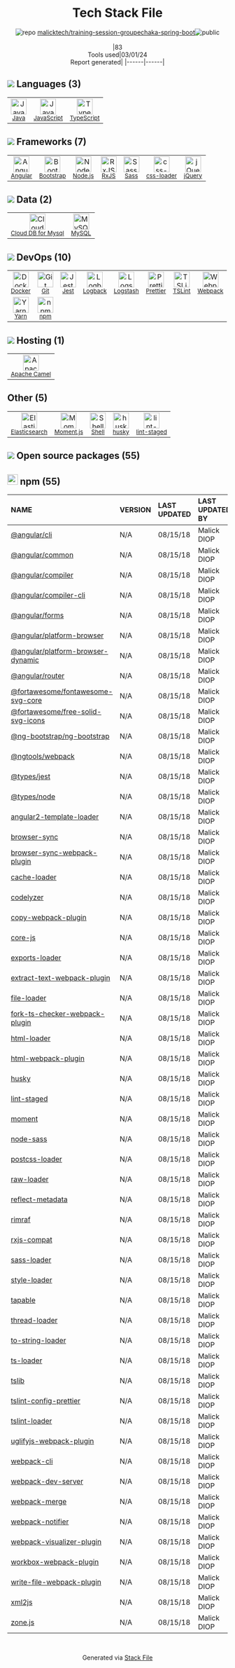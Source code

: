 <!--
&lt;--- Readme.md Snippet without images Start ---&gt;
## Tech Stack
malicktech/training-session-groupechaka-spring-boot is built on the following main stack:

- [Java](https://www.java.com) – Languages
- [JavaScript](https://developer.mozilla.org/en-US/docs/Web/JavaScript) – Languages
- [TypeScript](http://www.typescriptlang.org) – Languages
- [Angular](https://angular.io) – Javascript MVC Frameworks
- [Bootstrap](http://getbootstrap.com/) – Front-End Frameworks
- [Node.js](http://nodejs.org/) – Frameworks (Full Stack)
- [RxJS](http://reactivex.io/rxjs/) – Concurrency Frameworks
- [Sass](http://sass-lang.com/) – CSS Pre-processors / Extensions
- [css-loader](https://github.com/webpack-contrib/css-loader) – CSS Pre-processors / Extensions
- [jQuery](http://jquery.com/) – Javascript UI Libraries
- [Cloud DB for Mysql](https://www.ncloud.com/product/database/cloudDbMysql) – SQL Database as a Service
- [MySQL](http://www.mysql.com) – Databases
- [Docker](https://www.docker.com/) – Virtual Machine Platforms & Containers
- [Jest](http://facebook.github.io/jest/) – Javascript Testing Framework
- [Logback](https://logback.qos.ch/) – Log Management
- [Logstash](http://logstash.net/) – Log Management
- [Prettier](https://prettier.io/) – Code Review
- [TSLint](https://github.com/palantir/tslint) – Code Review
- [Webpack](http://webpack.js.org) – JS Build Tools / JS Task Runners
- [Yarn](https://yarnpkg.com/) – Front End Package Manager
- [Apache Camel](https://camel.apache.org/) – Platform as a Service
- [Elasticsearch](https://www.elastic.co/products/elasticsearch) – Search as a Service
- [Moment.js](http://momentjs.com/) – Javascript Utilities & Libraries
- [Shell](https://en.wikipedia.org/wiki/Shell_script) – Shells

Full tech stack [here](/techstack.md)

&lt;--- Readme.md Snippet without images End ---&gt;

&lt;--- Readme.md Snippet with images Start ---&gt;
## Tech Stack
malicktech/training-session-groupechaka-spring-boot is built on the following main stack:

- <img width='25' height='25' src='https://img.stackshare.io/service/995/K85ZWV2F.png' alt='Java'/> [Java](https://www.java.com) – Languages
- <img width='25' height='25' src='https://img.stackshare.io/service/1209/javascript.jpeg' alt='JavaScript'/> [JavaScript](https://developer.mozilla.org/en-US/docs/Web/JavaScript) – Languages
- <img width='25' height='25' src='https://img.stackshare.io/service/1612/bynNY5dJ.jpg' alt='TypeScript'/> [TypeScript](http://www.typescriptlang.org) – Languages
- <img width='25' height='25' src='https://img.stackshare.io/service/3745/cb8U-gL6_400x400.jpg' alt='Angular'/> [Angular](https://angular.io) – Javascript MVC Frameworks
- <img width='25' height='25' src='https://img.stackshare.io/service/1101/C9QJ7V3X.png' alt='Bootstrap'/> [Bootstrap](http://getbootstrap.com/) – Front-End Frameworks
- <img width='25' height='25' src='https://img.stackshare.io/service/1011/n1JRsFeB_400x400.png' alt='Node.js'/> [Node.js](http://nodejs.org/) – Frameworks (Full Stack)
- <img width='25' height='25' src='https://img.stackshare.io/service/1796/984368.png' alt='RxJS'/> [RxJS](http://reactivex.io/rxjs/) – Concurrency Frameworks
- <img width='25' height='25' src='https://img.stackshare.io/service/1171/jCR2zNJV.png' alt='Sass'/> [Sass](http://sass-lang.com/) – CSS Pre-processors / Extensions
- <img width='25' height='25' src='https://img.stackshare.io/service/8074/default_d2b16fd6997fb2e164de645a34f9b8d5a880d999.png' alt='css-loader'/> [css-loader](https://github.com/webpack-contrib/css-loader) – CSS Pre-processors / Extensions
- <img width='25' height='25' src='https://img.stackshare.io/service/1021/lxEKmMnB_400x400.jpg' alt='jQuery'/> [jQuery](http://jquery.com/) – Javascript UI Libraries
- <img width='25' height='25' src='https://img.stackshare.io/service/21275/default_078eb0ae2b56280a937ed073a3ba4332291f9ba8.png' alt='Cloud DB for Mysql'/> [Cloud DB for Mysql](https://www.ncloud.com/product/database/cloudDbMysql) – SQL Database as a Service
- <img width='25' height='25' src='https://img.stackshare.io/service/1025/logo-mysql-170x170.png' alt='MySQL'/> [MySQL](http://www.mysql.com) – Databases
- <img width='25' height='25' src='https://img.stackshare.io/service/586/n4u37v9t_400x400.png' alt='Docker'/> [Docker](https://www.docker.com/) – Virtual Machine Platforms & Containers
- <img width='25' height='25' src='https://img.stackshare.io/service/830/jest.png' alt='Jest'/> [Jest](http://facebook.github.io/jest/) – Javascript Testing Framework
- <img width='25' height='25' src='https://img.stackshare.io/service/2923/05518ecaa42841e834421e9d6987b04f_400x400.png' alt='Logback'/> [Logback](https://logback.qos.ch/) – Log Management
- <img width='25' height='25' src='https://img.stackshare.io/service/1683/preview.png' alt='Logstash'/> [Logstash](http://logstash.net/) – Log Management
- <img width='25' height='25' src='https://img.stackshare.io/service/7035/default_66f265943abed56bcdbfca1c866a4261b1fbb063.jpg' alt='Prettier'/> [Prettier](https://prettier.io/) – Code Review
- <img width='25' height='25' src='https://img.stackshare.io/service/5561/303157.png' alt='TSLint'/> [TSLint](https://github.com/palantir/tslint) – Code Review
- <img width='25' height='25' src='https://img.stackshare.io/service/1682/IMG_4636.PNG' alt='Webpack'/> [Webpack](http://webpack.js.org) – JS Build Tools / JS Task Runners
- <img width='25' height='25' src='https://img.stackshare.io/service/5848/44mC-kJ3.jpg' alt='Yarn'/> [Yarn](https://yarnpkg.com/) – Front End Package Manager
- <img width='25' height='25' src='https://img.stackshare.io/service/3276/xWt1RFo6_400x400.jpg' alt='Apache Camel'/> [Apache Camel](https://camel.apache.org/) – Platform as a Service
- <img width='25' height='25' src='https://img.stackshare.io/service/841/Image_2019-05-20_at_4.58.04_PM.png' alt='Elasticsearch'/> [Elasticsearch](https://www.elastic.co/products/elasticsearch) – Search as a Service
- <img width='25' height='25' src='https://img.stackshare.io/service/3643/Xrtdc94q_400x400.png' alt='Moment.js'/> [Moment.js](http://momentjs.com/) – Javascript Utilities & Libraries
- <img width='25' height='25' src='https://img.stackshare.io/service/4631/default_c2062d40130562bdc836c13dbca02d318205a962.png' alt='Shell'/> [Shell](https://en.wikipedia.org/wiki/Shell_script) – Shells

Full tech stack [here](/techstack.md)

&lt;--- Readme.md Snippet with images End ---&gt;
-->
<div align="center">

# Tech Stack File
![](https://img.stackshare.io/repo.svg "repo") [malicktech/training-session-groupechaka-spring-boot](https://github.com/malicktech/training-session-groupechaka-spring-boot)![](https://img.stackshare.io/public_badge.svg "public")
<br/><br/>
|83<br/>Tools used|03/01/24 <br/>Report generated|
|------|------|
</div>

## <img src='https://img.stackshare.io/languages.svg'/> Languages (3)
<table><tr>
  <td align='center'>
  <img width='36' height='36' src='https://img.stackshare.io/service/995/K85ZWV2F.png' alt='Java'>
  <br>
  <sub><a href="https://www.java.com">Java</a></sub>
  <br>
  <sub></sub>
</td>

<td align='center'>
  <img width='36' height='36' src='https://img.stackshare.io/service/1209/javascript.jpeg' alt='JavaScript'>
  <br>
  <sub><a href="https://developer.mozilla.org/en-US/docs/Web/JavaScript">JavaScript</a></sub>
  <br>
  <sub></sub>
</td>

<td align='center'>
  <img width='36' height='36' src='https://img.stackshare.io/service/1612/bynNY5dJ.jpg' alt='TypeScript'>
  <br>
  <sub><a href="http://www.typescriptlang.org">TypeScript</a></sub>
  <br>
  <sub></sub>
</td>

</tr>
</table>

## <img src='https://img.stackshare.io/frameworks.svg'/> Frameworks (7)
<table><tr>
  <td align='center'>
  <img width='36' height='36' src='https://img.stackshare.io/service/3745/cb8U-gL6_400x400.jpg' alt='Angular'>
  <br>
  <sub><a href="https://angular.io">Angular</a></sub>
  <br>
  <sub></sub>
</td>

<td align='center'>
  <img width='36' height='36' src='https://img.stackshare.io/service/1101/C9QJ7V3X.png' alt='Bootstrap'>
  <br>
  <sub><a href="http://getbootstrap.com/">Bootstrap</a></sub>
  <br>
  <sub></sub>
</td>

<td align='center'>
  <img width='36' height='36' src='https://img.stackshare.io/service/1011/n1JRsFeB_400x400.png' alt='Node.js'>
  <br>
  <sub><a href="http://nodejs.org/">Node.js</a></sub>
  <br>
  <sub></sub>
</td>

<td align='center'>
  <img width='36' height='36' src='https://img.stackshare.io/service/1796/984368.png' alt='RxJS'>
  <br>
  <sub><a href="http://reactivex.io/rxjs/">RxJS</a></sub>
  <br>
  <sub></sub>
</td>

<td align='center'>
  <img width='36' height='36' src='https://img.stackshare.io/service/1171/jCR2zNJV.png' alt='Sass'>
  <br>
  <sub><a href="http://sass-lang.com/">Sass</a></sub>
  <br>
  <sub></sub>
</td>

<td align='center'>
  <img width='36' height='36' src='https://img.stackshare.io/service/8074/default_d2b16fd6997fb2e164de645a34f9b8d5a880d999.png' alt='css-loader'>
  <br>
  <sub><a href="https://github.com/webpack-contrib/css-loader">css-loader</a></sub>
  <br>
  <sub></sub>
</td>

<td align='center'>
  <img width='36' height='36' src='https://img.stackshare.io/service/1021/lxEKmMnB_400x400.jpg' alt='jQuery'>
  <br>
  <sub><a href="http://jquery.com/">jQuery</a></sub>
  <br>
  <sub></sub>
</td>

</tr>
</table>

## <img src='https://img.stackshare.io/databases.svg'/> Data (2)
<table><tr>
  <td align='center'>
  <img width='36' height='36' src='https://img.stackshare.io/service/21275/default_078eb0ae2b56280a937ed073a3ba4332291f9ba8.png' alt='Cloud DB for Mysql'>
  <br>
  <sub><a href="https://www.ncloud.com/product/database/cloudDbMysql">Cloud DB for Mysql</a></sub>
  <br>
  <sub></sub>
</td>

<td align='center'>
  <img width='36' height='36' src='https://img.stackshare.io/service/1025/logo-mysql-170x170.png' alt='MySQL'>
  <br>
  <sub><a href="http://www.mysql.com">MySQL</a></sub>
  <br>
  <sub></sub>
</td>

</tr>
</table>

## <img src='https://img.stackshare.io/devops.svg'/> DevOps (10)
<table><tr>
  <td align='center'>
  <img width='36' height='36' src='https://img.stackshare.io/service/586/n4u37v9t_400x400.png' alt='Docker'>
  <br>
  <sub><a href="https://www.docker.com/">Docker</a></sub>
  <br>
  <sub></sub>
</td>

<td align='center'>
  <img width='36' height='36' src='https://img.stackshare.io/service/1046/git.png' alt='Git'>
  <br>
  <sub><a href="http://git-scm.com/">Git</a></sub>
  <br>
  <sub></sub>
</td>

<td align='center'>
  <img width='36' height='36' src='https://img.stackshare.io/service/830/jest.png' alt='Jest'>
  <br>
  <sub><a href="http://facebook.github.io/jest/">Jest</a></sub>
  <br>
  <sub></sub>
</td>

<td align='center'>
  <img width='36' height='36' src='https://img.stackshare.io/service/2923/05518ecaa42841e834421e9d6987b04f_400x400.png' alt='Logback'>
  <br>
  <sub><a href="https://logback.qos.ch/">Logback</a></sub>
  <br>
  <sub></sub>
</td>

<td align='center'>
  <img width='36' height='36' src='https://img.stackshare.io/service/1683/preview.png' alt='Logstash'>
  <br>
  <sub><a href="http://logstash.net/">Logstash</a></sub>
  <br>
  <sub></sub>
</td>

<td align='center'>
  <img width='36' height='36' src='https://img.stackshare.io/service/7035/default_66f265943abed56bcdbfca1c866a4261b1fbb063.jpg' alt='Prettier'>
  <br>
  <sub><a href="https://prettier.io/">Prettier</a></sub>
  <br>
  <sub></sub>
</td>

<td align='center'>
  <img width='36' height='36' src='https://img.stackshare.io/service/5561/303157.png' alt='TSLint'>
  <br>
  <sub><a href="https://github.com/palantir/tslint">TSLint</a></sub>
  <br>
  <sub></sub>
</td>

<td align='center'>
  <img width='36' height='36' src='https://img.stackshare.io/service/1682/IMG_4636.PNG' alt='Webpack'>
  <br>
  <sub><a href="http://webpack.js.org">Webpack</a></sub>
  <br>
  <sub></sub>
</td>

</tr>
<tr>
  <td align='center'>
  <img width='36' height='36' src='https://img.stackshare.io/service/5848/44mC-kJ3.jpg' alt='Yarn'>
  <br>
  <sub><a href="https://yarnpkg.com/">Yarn</a></sub>
  <br>
  <sub></sub>
</td>

<td align='center'>
  <img width='36' height='36' src='https://img.stackshare.io/service/1120/lejvzrnlpb308aftn31u.png' alt='npm'>
  <br>
  <sub><a href="https://www.npmjs.com/">npm</a></sub>
  <br>
  <sub></sub>
</td>

</tr>
</table>

## <img src='https://img.stackshare.io/hosting.svg'/> Hosting (1)
<table><tr>
  <td align='center'>
  <img width='36' height='36' src='https://img.stackshare.io/service/3276/xWt1RFo6_400x400.jpg' alt='Apache Camel'>
  <br>
  <sub><a href="https://camel.apache.org/">Apache Camel</a></sub>
  <br>
  <sub></sub>
</td>

</tr>
</table>

## Other (5)
<table><tr>
  <td align='center'>
  <img width='36' height='36' src='https://img.stackshare.io/service/841/Image_2019-05-20_at_4.58.04_PM.png' alt='Elasticsearch'>
  <br>
  <sub><a href="https://www.elastic.co/products/elasticsearch">Elasticsearch</a></sub>
  <br>
  <sub></sub>
</td>

<td align='center'>
  <img width='36' height='36' src='https://img.stackshare.io/service/3643/Xrtdc94q_400x400.png' alt='Moment.js'>
  <br>
  <sub><a href="http://momentjs.com/">Moment.js</a></sub>
  <br>
  <sub></sub>
</td>

<td align='center'>
  <img width='36' height='36' src='https://img.stackshare.io/service/4631/default_c2062d40130562bdc836c13dbca02d318205a962.png' alt='Shell'>
  <br>
  <sub><a href="https://en.wikipedia.org/wiki/Shell_script">Shell</a></sub>
  <br>
  <sub></sub>
</td>

<td align='center'>
  <img width='36' height='36' src='https://img.stackshare.io/service/9527/5502029.jpeg' alt='husky'>
  <br>
  <sub><a href="https://github.com/typicode/husky">husky</a></sub>
  <br>
  <sub></sub>
</td>

<td align='center'>
  <img width='36' height='36' src='https://img.stackshare.io/service/10577/11071.jpeg' alt='lint-staged'>
  <br>
  <sub><a href="https://github.com/okonet/lint-staged">lint-staged</a></sub>
  <br>
  <sub></sub>
</td>

</tr>
</table>


## <img src='https://img.stackshare.io/group.svg' /> Open source packages (55)</h2>

## <img width='24' height='24' src='https://img.stackshare.io/service/1120/lejvzrnlpb308aftn31u.png'/> npm (55)

|NAME|VERSION|LAST UPDATED|LAST UPDATED BY|LICENSE|VULNERABILITIES|
|:------|:------|:------|:------|:------|:------|
|[@angular/cli](https://www.npmjs.com/@angular/cli)|N/A|08/15/18|Malick DIOP |MIT|N/A|
|[@angular/common](https://www.npmjs.com/@angular/common)|N/A|08/15/18|Malick DIOP |MIT|N/A|
|[@angular/compiler](https://www.npmjs.com/@angular/compiler)|N/A|08/15/18|Malick DIOP |MIT|N/A|
|[@angular/compiler-cli](https://www.npmjs.com/@angular/compiler-cli)|N/A|08/15/18|Malick DIOP |MIT|N/A|
|[@angular/forms](https://www.npmjs.com/@angular/forms)|N/A|08/15/18|Malick DIOP |MIT|N/A|
|[@angular/platform-browser](https://www.npmjs.com/@angular/platform-browser)|N/A|08/15/18|Malick DIOP |MIT|N/A|
|[@angular/platform-browser-dynamic](https://www.npmjs.com/@angular/platform-browser-dynamic)|N/A|08/15/18|Malick DIOP |MIT|N/A|
|[@angular/router](https://www.npmjs.com/@angular/router)|N/A|08/15/18|Malick DIOP |MIT|N/A|
|[@fortawesome/fontawesome-svg-core](https://www.npmjs.com/@fortawesome/fontawesome-svg-core)|N/A|08/15/18|Malick DIOP |MIT|N/A|
|[@fortawesome/free-solid-svg-icons](https://www.npmjs.com/@fortawesome/free-solid-svg-icons)|N/A|08/15/18|Malick DIOP |CC-BY-4.0,MIT|N/A|
|[@ng-bootstrap/ng-bootstrap](https://www.npmjs.com/@ng-bootstrap/ng-bootstrap)|N/A|08/15/18|Malick DIOP |MIT|N/A|
|[@ngtools/webpack](https://www.npmjs.com/@ngtools/webpack)|N/A|08/15/18|Malick DIOP |MIT|N/A|
|[@types/jest](https://www.npmjs.com/@types/jest)|N/A|08/15/18|Malick DIOP |MIT|N/A|
|[@types/node](https://www.npmjs.com/@types/node)|N/A|08/15/18|Malick DIOP |MIT|N/A|
|[angular2-template-loader](https://www.npmjs.com/angular2-template-loader)|N/A|08/15/18|Malick DIOP |MIT|N/A|
|[browser-sync](https://www.npmjs.com/browser-sync)|N/A|08/15/18|Malick DIOP |Apache-2.0|N/A|
|[browser-sync-webpack-plugin](https://www.npmjs.com/browser-sync-webpack-plugin)|N/A|08/15/18|Malick DIOP |MIT|N/A|
|[cache-loader](https://www.npmjs.com/cache-loader)|N/A|08/15/18|Malick DIOP |MIT|N/A|
|[codelyzer](https://www.npmjs.com/codelyzer)|N/A|08/15/18|Malick DIOP |MIT|N/A|
|[copy-webpack-plugin](https://www.npmjs.com/copy-webpack-plugin)|N/A|08/15/18|Malick DIOP |MIT|N/A|
|[core-js](https://www.npmjs.com/core-js)|N/A|08/15/18|Malick DIOP |MIT|N/A|
|[exports-loader](https://www.npmjs.com/exports-loader)|N/A|08/15/18|Malick DIOP |MIT|N/A|
|[extract-text-webpack-plugin](https://www.npmjs.com/extract-text-webpack-plugin)|N/A|08/15/18|Malick DIOP |MIT|N/A|
|[file-loader](https://www.npmjs.com/file-loader)|N/A|08/15/18|Malick DIOP |MIT|N/A|
|[fork-ts-checker-webpack-plugin](https://www.npmjs.com/fork-ts-checker-webpack-plugin)|N/A|08/15/18|Malick DIOP |MIT|N/A|
|[html-loader](https://www.npmjs.com/html-loader)|N/A|08/15/18|Malick DIOP |MIT|N/A|
|[html-webpack-plugin](https://www.npmjs.com/html-webpack-plugin)|N/A|08/15/18|Malick DIOP |MIT|N/A|
|[husky](https://www.npmjs.com/husky)|N/A|08/15/18|Malick DIOP |MIT|N/A|
|[lint-staged](https://www.npmjs.com/lint-staged)|N/A|08/15/18|Malick DIOP |MIT|N/A|
|[moment](https://www.npmjs.com/moment)|N/A|08/15/18|Malick DIOP |MIT|N/A|
|[node-sass](https://www.npmjs.com/node-sass)|N/A|08/15/18|Malick DIOP |MIT|N/A|
|[postcss-loader](https://www.npmjs.com/postcss-loader)|N/A|08/15/18|Malick DIOP |MIT|N/A|
|[raw-loader](https://www.npmjs.com/raw-loader)|N/A|08/15/18|Malick DIOP |MIT|N/A|
|[reflect-metadata](https://www.npmjs.com/reflect-metadata)|N/A|08/15/18|Malick DIOP |Apache-2.0|N/A|
|[rimraf](https://www.npmjs.com/rimraf)|N/A|08/15/18|Malick DIOP |ISC|N/A|
|[rxjs-compat](https://www.npmjs.com/rxjs-compat)|N/A|08/15/18|Malick DIOP |Apache-2.0|N/A|
|[sass-loader](https://www.npmjs.com/sass-loader)|N/A|08/15/18|Malick DIOP |MIT|N/A|
|[style-loader](https://www.npmjs.com/style-loader)|N/A|08/15/18|Malick DIOP |MIT|N/A|
|[tapable](https://www.npmjs.com/tapable)|N/A|08/15/18|Malick DIOP |MIT|N/A|
|[thread-loader](https://www.npmjs.com/thread-loader)|N/A|08/15/18|Malick DIOP |MIT|N/A|
|[to-string-loader](https://www.npmjs.com/to-string-loader)|N/A|08/15/18|Malick DIOP |BSD-3-Clause|N/A|
|[ts-loader](https://www.npmjs.com/ts-loader)|N/A|08/15/18|Malick DIOP |MIT|N/A|
|[tslib](https://www.npmjs.com/tslib)|N/A|08/15/18|Malick DIOP |0BSD|N/A|
|[tslint-config-prettier](https://www.npmjs.com/tslint-config-prettier)|N/A|08/15/18|Malick DIOP |MIT|N/A|
|[tslint-loader](https://www.npmjs.com/tslint-loader)|N/A|08/15/18|Malick DIOP |MIT|N/A|
|[uglifyjs-webpack-plugin](https://www.npmjs.com/uglifyjs-webpack-plugin)|N/A|08/15/18|Malick DIOP |MIT|N/A|
|[webpack-cli](https://www.npmjs.com/webpack-cli)|N/A|08/15/18|Malick DIOP |MIT|N/A|
|[webpack-dev-server](https://www.npmjs.com/webpack-dev-server)|N/A|08/15/18|Malick DIOP |MIT|N/A|
|[webpack-merge](https://www.npmjs.com/webpack-merge)|N/A|08/15/18|Malick DIOP |MIT|N/A|
|[webpack-notifier](https://www.npmjs.com/webpack-notifier)|N/A|08/15/18|Malick DIOP |ISC|N/A|
|[webpack-visualizer-plugin](https://www.npmjs.com/webpack-visualizer-plugin)|N/A|08/15/18|Malick DIOP |MIT|N/A|
|[workbox-webpack-plugin](https://www.npmjs.com/workbox-webpack-plugin)|N/A|08/15/18|Malick DIOP |MIT|N/A|
|[write-file-webpack-plugin](https://www.npmjs.com/write-file-webpack-plugin)|N/A|08/15/18|Malick DIOP |BSD-3-Clause|N/A|
|[xml2js](https://www.npmjs.com/xml2js)|N/A|08/15/18|Malick DIOP |MIT|N/A|
|[zone.js](https://www.npmjs.com/zone.js)|N/A|08/15/18|Malick DIOP |MIT|N/A|

<br/>
<div align='center'>

Generated via [Stack File](https://github.com/marketplace/stack-file)
